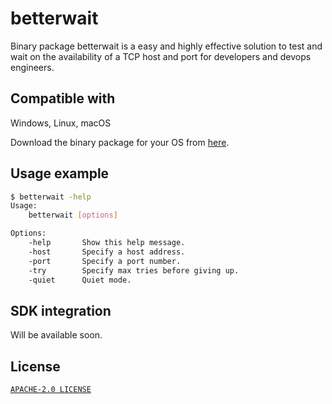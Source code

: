# betterwait
Binary package betterwait is a easy and highly effective solution to test and wait on the availability of a TCP host and port for developers and devops engineers.

## Compatible with
Windows, Linux, macOS

Download the binary package for your OS from [here]("https://github.com/gvaishno/betterwait/releases").

## Usage example

```bash
$ betterwait -help
Usage:
	betterwait [options]

Options:
	-help		Show this help message.
    -host	    Specify a host address.
	-port		Specify a port number.
	-try		Specify max tries before giving up.
	-quiet		Quiet mode.
```

## SDK integration

Will be available soon.

## License
[`APACHE-2.0 LICENSE`](LICENSE)
